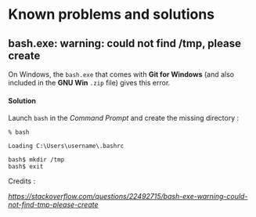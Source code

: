 
# Known problems and solutions


## bash.exe: warning: could not find /tmp, please create

On Windows, the `bash.exe` that comes with **Git for Windows** (and also included in the **GNU Win** `.zip` file)
gives this error.

#### Solution

Launch `bash` in the _Command Prompt_ and create the missing directory :

```
% bash

Loading C:\Users\username\.bashrc

bash$ mkdir /tmp
bash$ exit
```

Credits :

_<https://stackoverflow.com/questions/22492715/bash-exe-warning-could-not-find-tmp-please-create>_


